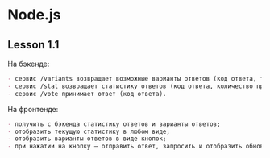 # Node.js

## Lesson 1.1 <a name="less1-1"></a>

На бэкенде:

```markdown
- сервис /variants возвращает возможные варианты ответов (код ответа, текст ответа);
- сервис /stat возвращает статистику ответов (код ответа, количество принятых голосов);
- сервис /vote принимает ответ (код ответа).
```

На фронтенде:
```markdown
- получить с бэкенда статистику ответов и варианты ответов;
- отобразить текущую статистику в любом виде;
- отобразить варианты ответов в виде кнопок;
- при нажатии на кнопку — отправить ответ, запросить и отобразить обновлённую статистику.
```
